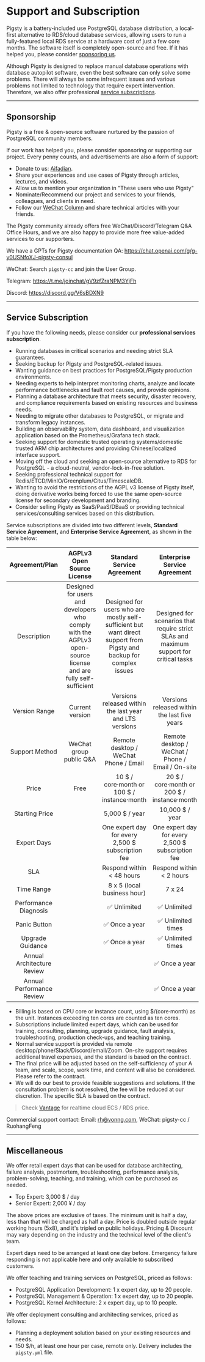# Support and Subscription

Pigsty is a battery-included use PostgreSQL database distribution, a local-first alternative to RDS/cloud database services, allowing users to run a fully-featured local RDS service at a hardware cost of just a few core months. The software itself is completely open-source and free. If it has helped you, please consider [sponsoring us](#sponsorship).

Although Pigsty is designed to replace manual database operations with database autopilot software, even the best software can only solve some problems. There will always be some infrequent issues and various problems not limited to technology that require expert intervention. Therefore, we also offer professional [service subscriptions](#service-subscription).


------------------

## Sponsorship

Pigsty is a free & open-source software nurtured by the passion of PostgreSQL community members.

If our work has helped you, please consider sponsoring or supporting our project. Every penny counts, and advertisements are also a form of support:

- Donate to us:  [Aifadian](https://afdian.net/a/pigsty).
- Share your experiences and use cases of Pigsty through articles, lectures, and videos.
- Allow us to mention your organization in "These users who use Pigsty"
- Nominate/Recommend our project and services to your friends, colleagues, and clients in need.
- Follow our [WeChat Column](https://mp.weixin.qq.com/s/-E_-HZ7LvOze5lmzy3QbQA) and share technical articles with your friends.

The Pigsty community already offers free WeChat/Discord/Telegram Q&A Office Hours, and we are also happy to provide more free value-added services to our supporters.

We have a GPTs for Pigsty documentation QA: https://chat.openai.com/g/g-y0USNfoXJ-pigsty-consul

WeChat: Search `pigsty-cc` and join the User Group.

Telegram: https://t.me/joinchat/gV9zfZraNPM3YjFh

Discord: https://discord.gg/V6sBDXN9


------------------

## Service Subscription

If you have the following needs, please consider our **professional services subscription**.

- Running databases in critical scenarios and needing strict SLA guarantees.
- Seeking backup for Pigsty and PostgreSQL-related issues.
- Wanting guidance on best practices for PostgreSQL/Pigsty production environments.
- Needing experts to help interpret monitoring charts, analyze and locate performance bottlenecks and fault root causes, and provide opinions.
- Planning a database architecture that meets security, disaster recovery, and compliance requirements based on existing resources and business needs.
- Needing to migrate other databases to PostgreSQL, or migrate and transform legacy instances.
- Building an observability system, data dashboard, and visualization application based on the Prometheus/Grafana tech stack.
- Seeking support for domestic trusted operating systems/domestic trusted ARM chip architectures and providing Chinese/localized interface support.
- Moving off the cloud and seeking an open-source alternative to RDS for PostgreSQL - a cloud-neutral, vendor-lock-in-free solution.
- Seeking professional technical support for Redis/ETCD/MinIO/Greenplum/Citus/TimescaleDB.
- Wanting to avoid the restrictions of the AGPL v3 license of Pigsty itself, doing derivative works being forced to use the same open-source license for secondary development and branding.
- Consider selling Pigsty as SaaS/PaaS/DBaaS or providing technical services/consulting services based on this distribution.

Service subscriptions are divided into two different levels, **Standard Service Agreement,** and **Enterprise Service Agreement**, as shown in the table below:

|       Agreement/Plan       |                                           AGPLv3 Open Source License                                           |                                             Standard Service Agreement                                              |                              Enterprise Service Agreement                              |
|:--------------------------:|:--------------------------------------------------------------------------------------------------------------:|:-------------------------------------------------------------------------------------------------------------------:|:--------------------------------------------------------------------------------------:|
|        Description         | Designed for users and developers who comply with the AGPLv3 open-source license and are fully self-sufficient | Designed for users who are mostly self-sufficient but want direct support from Pigsty and backup for complex issues | Designed for scenarios that require strict SLAs and maximum support for critical tasks |
|       Version Range        |                                                Current version                                                 |                               Versions released within the last year and LTS versions                               |                      Versions released within the last five years                      |
|       Support Method       |                                            WeChat group public Q&A                                             |                                    Remote desktop / WeChat <br /> Phone / Email                                     |                Remote desktop / WeChat / Phone /<br /> Email / On-site                 |
|           Price            |                                                      Free                                                      |                                 10 \$ / core·month or <br/> 100 \$ / instance·month                                 |                  20 \$ / core·month or <br/> 200 \$ / instance·month                   |
|       Starting Price       |                                                                                                                |                                                   5,000 $ / year                                                    |                                    10,000 $ / year                                     |
|        Expert Days         |                                                                                                                |                                  One expert day for every 2,500 $ subscription fee                                  |                   One expert day for every 2,500 $ subscription fee                    |
|            SLA             |                                                                                                                |                                              Respond within < 48 hours                                              |                                Respond within < 2 hours                                |
|         Time Range         |                                                                                                                |                                             8 x 5 (local business hour)                                             |                                         7 x 24                                         |
|   Performance Diagnosis    |                                                                                                                |                                                     ✅ Unlimited                                                     |                                      ✅ Unlimited                                       |
|        Panic Button        |                                                                                                                |                                                    ✅ Once a year                                                    |                                   ✅ Unlimited times                                    |
|      Upgrade Guidance      |                                                                                                                |                                                    ✅ Once a year                                                    |                                   ✅ Unlimited times                                    |
| Annual Architecture Review |                                                                                                                |                                                                                                                     |                                     ✅ Once a year                                      |
| Annual Performance Review  |                                                                                                                |                                                                                                                     |                                     ✅ Once a year                                      |

- Billing is based on CPU core or instance count, using $/(core·month) as the unit. Instances exceeding ten cores are counted as ten cores.
- Subscriptions include limited expert days, which can be used for training, consulting, planning, upgrade guidance, fault analysis, troubleshooting, production check-ups, and teaching training.
- Normal service support is provided via remote desktop/phone/Slack/Discord/email/Zoom. On-site support requires additional travel expenses, and the standard is based on the contract.
- The final price will be adjusted based on the self-sufficiency of your A team, and scale, scope, work time, and content will also be considered. Please refer to the contract.
- We will do our best to provide feasible suggestions and solutions. If the consultation problem is not resolved, the fee will be reduced at our discretion. The specific SLA is based on the contract.

> Check [Vantage](https://instances.vantage.sh/) for realtime cloud ECS / RDS price.

Commercial support contact: Email: [rh@vonng.com](mailto:rh@vonng.com), WeChat: pigsty-cc / RuohangFeng


------------------

## Miscellaneous

We offer retail expert days that can be used for database architecting, failure analysis, postmortem, troubleshooting, performance analysis, problem-solving, teaching, and training, which can be purchased as needed.

- Top Expert: 3,000 $ / day
- Senior Expert: 2,000 ¥ / day

The above prices are exclusive of taxes. The minimum unit is half a day, less than that will be charged as half a day.
Price is doubled outside regular working hours (5x8), and it's tripled on public holidays.
Pricing & Discount may vary depending on the industry and the technical level of the client's team.

Expert days need to be arranged at least one day before. 
Emergency failure responding is not applicable here and only available to subscribed customers.

We offer teaching and training services on PostgreSQL, priced as follows:

- PostgreSQL Application Development: 1 x expert day, up to 20 people.
- PostgreSQL Management & Operation: 1 x expert day, up to 20 people.
- PostgreSQL Kernel Architecture: 2 x expert day, up to 10 people.

We offer deployment consulting and architecting services, priced as follows:

- Planning a deployment solution based on your existing resources and needs.
- 150 $/h, at least one hour per case, remote only. Delivery includes the `pigsty.yml` file. 
